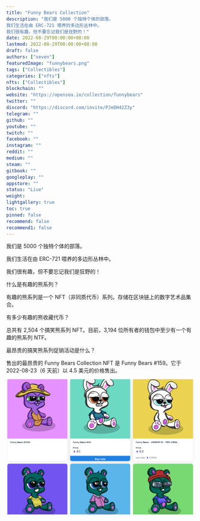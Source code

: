 ```yaml
---
title: "Funny Bears Collection"
description: "我们是 5000 个独特个体的部落。
我们生活在由 ERC-721 喂养的多边形丛林中。
我们很有趣，但不要忘记我们是狂野的！"
date: 2022-08-29T00:00:00+08:00
lastmod: 2022-08-29T00:00:00+08:00
draft: false
authors: ["seven"]
featuredImage: "funnybears.png"
tags: ["Collectibles"]
categories: ["nfts"]
nfts: ["Collectibles"]
blockchain: ""
website: "https://opensea.io/collection/funnybears"
twitter: ""
discord: "https://discord.com/invite/PJeDH42Z3y"
telegram: ""
github: ""
youtube: ""
twitch: ""
facebook: ""
instagram: ""
reddit: ""
medium: ""
steam: ""
gitbook: ""
googleplay: ""
appstore: ""
status: "Live"
weight: 
lightgallery: true
toc: true
pinned: false
recommend: false
recommend1: false
---
```

我们是 5000 个独特个体的部落。

我们生活在由 ERC-721 喂养的多边形丛林中。

我们很有趣，但不要忘记我们是狂野的！

什么是有趣的熊系列？

有趣的熊系列是一个 NFT（非同质代币）系列。存储在区块链上的数字艺术品集合。

有多少有趣的熊收藏代币？

总共有 2,504 个搞笑熊系列 NFT。目前，3,194 位所有者的钱包中至少有一个有趣的熊系列 NTF。

最昂贵的搞笑熊系列促销活动是什么？

售出的最昂贵的 Funny Bears Collection NFT 是 Funny Bears #159。它于 2022-08-23（6 天前）以 4.5 美元的价格售出。

![nft](1661710873969.png)